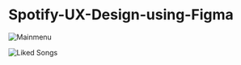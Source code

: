 # Spotify-UX-Design-using-Figma

![Mainmenu](https://github.com/user-attachments/assets/e5e47bf5-8da1-47dd-a229-433c9a20c581)

![Liked Songs](https://github.com/user-attachments/assets/1032a88a-de26-444e-ace9-68a65021313e)

